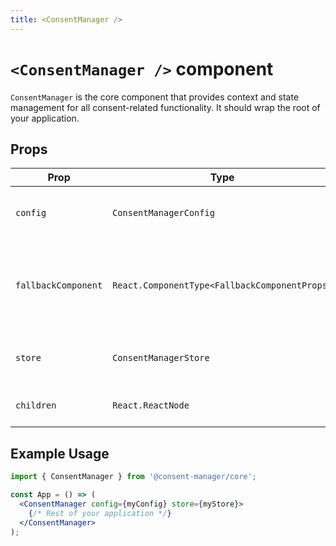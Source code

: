 ```yaml
---
title: <ConsentManager />
---
```

# `<ConsentManager />` component

`ConsentManager` is the core component that provides context and state management for all consent-related functionality. It should wrap the root of your application.

## Props
| Prop                | Type                                  | Description                                                  |
|---------------------|---------------------------------------|--------------------------------------------------------------|
| `config`            | `ConsentManagerConfig`                | Configuration object for Consent Manager.                    |
| `fallbackComponent` | `React.ComponentType<FallbackComponentProps>` | Optional. Custom fallback component for unconsented integrations. |
| `store`             | `ConsentManagerStore`                 | Storage mechanism for consent decisions.                     |
| `children`          | `React.ReactNode`                     | The application's components.                                |

## Example Usage
```jsx
import { ConsentManager } from '@consent-manager/core';

const App = () => (
  <ConsentManager config={myConfig} store={myStore}>
    {/* Rest of your application */}
  </ConsentManager>
);
```